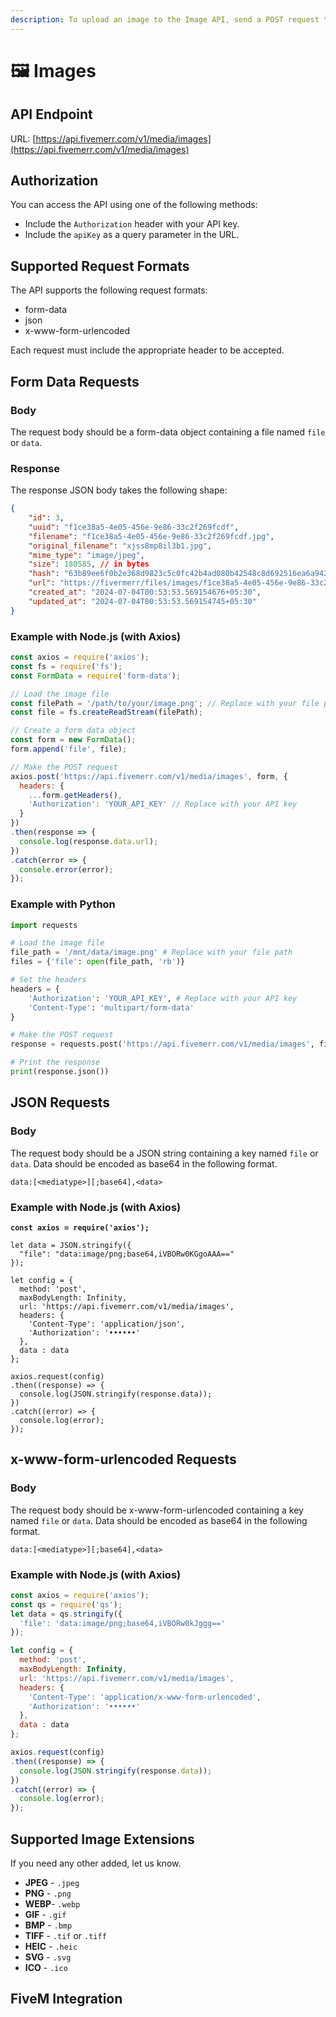 ```yaml
---
description: To upload an image to the Image API, send a POST request to the API endpoint.
---
```


# 🖼️ Images

## API Endpoint

URL: [https://api.fivemerr.com/v1/media/images](https://api.fivemerr.com/v1/media/images)

## Authorization

You can access the API using one of the following methods:

* Include the `Authorization` header with your API key.
* Include the `apiKey` as a query parameter in the URL.

## Supported Request Formats

The API supports the following request formats:

* form-data
* json
* x-www-form-urlencoded

Each request must include the appropriate header to be accepted.

## Form Data Requests

### Body

The request body should be a form-data object containing a file named `file` or `data`.&#x20;

### Response

The response JSON body takes the following shape:

```json
{
    "id": 3,
    "uuid": "f1ce38a5-4e05-456e-9e86-33c2f269fcdf",
    "filename": "f1ce38a5-4e05-456e-9e86-33c2f269fcdf.jpg",
    "original_filename": "xjss8mp8il3b1.jpg",
    "mime_type": "image/jpeg",
    "size": 180585, // in bytes
    "hash": "63b89ee6f0b2e368d9823c5c0fc42b4ad080b42548c8d692516ea6a942ab612f",
    "url": "https://fivermerr/files/images/f1ce38a5-4e05-456e-9e86-33c2f269fcdf.jpg",
    "created_at": "2024-07-04T00:53:53.569154676+05:30",
    "updated_at": "2024-07-04T00:53:53.569154745+05:30"
}
```

### Example with Node.js (with Axios)

```javascript
const axios = require('axios');
const fs = require('fs');
const FormData = require('form-data');

// Load the image file
const filePath = '/path/to/your/image.png'; // Replace with your file path
const file = fs.createReadStream(filePath);

// Create a form data object
const form = new FormData();
form.append('file', file);

// Make the POST request
axios.post('https://api.fivemerr.com/v1/media/images', form, {
  headers: {
    ...form.getHeaders(),
    'Authorization': 'YOUR_API_KEY' // Replace with your API key
  }
})
.then(response => {
  console.log(response.data.url);
})
.catch(error => {
  console.error(error);
});

```

### Example with Python

```python
import requests

# Load the image file
file_path = '/mnt/data/image.png' # Replace with your file path
files = {'file': open(file_path, 'rb')}

# Set the headers
headers = {
    'Authorization': 'YOUR_API_KEY', # Replace with your API key
    'Content-Type': 'multipart/form-data'
}

# Make the POST request
response = requests.post('https://api.fivemerr.com/v1/media/images', files=files, headers=headers)

# Print the response
print(response.json())
```

## JSON Requests

### Body

The request body should be a JSON string containing a key named `file` or `data`.  Data should be encoded as base64 in the following format.

```
data:[<mediatype>][;base64],<data>
```

### Example with Node.js (with Axios)

<pre class="language-javascript"><code class="lang-javascript"><strong>const axios = require('axios');
</strong>
let data = JSON.stringify({
  "file": "data:image/png;base64,iVBORw0KGgoAAA=="
});

let config = {
  method: 'post',
  maxBodyLength: Infinity,
  url: 'https://api.fivemerr.com/v1/media/images',
  headers: { 
    'Content-Type': 'application/json', 
    'Authorization': '••••••'
  },
  data : data
};

axios.request(config)
.then((response) => {
  console.log(JSON.stringify(response.data));
})
.catch((error) => {
  console.log(error);
});
</code></pre>

## x-www-form-urlencoded Requests

### Body

The request body should be x-www-form-urlencoded containing a key named `file` or `data`.  Data should be encoded as base64 in the following format.

```
data:[<mediatype>][;base64],<data>
```

### Example with Node.js (with Axios)

```javascript
const axios = require('axios');
const qs = require('qs');
let data = qs.stringify({
  'file': 'data:image/png;base64,iVBORw0kJggg==' 
});

let config = {
  method: 'post',
  maxBodyLength: Infinity,
  url: 'https://api.fivemerr.com/v1/media/images',
  headers: { 
    'Content-Type': 'application/x-www-form-urlencoded', 
    'Authorization': '••••••'
  },
  data : data
};

axios.request(config)
.then((response) => {
  console.log(JSON.stringify(response.data));
})
.catch((error) => {
  console.log(error);
});
```

## Supported Image Extensions&#x20;

If you need any other added, let us know.

* **JPEG** - `.jpeg`
* **PNG** - `.png`
* **WEBP**- `.webp`
* **GIF** - `.gif`
* **BMP** - `.bmp`
* **TIFF** - `.tif` or `.tiff`
* **HEIC** - `.heic`
* **SVG** - `.svg`
* **ICO** - `.ico`

## FiveM Integration&#x20;

